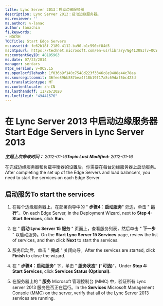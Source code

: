 ```yaml
---
title: Lync Server 2013：启动边缘服务器
description: Lync Server 2013：启动边缘服务器。
ms.reviewer: ''
ms.author: v-lanac
author: lanachin
f1.keywords:
- NOCSH
TOCTitle: Start Edge Servers
ms:assetid: fe62b18f-2189-4112-ba90-b1c590cf84d5
ms:mtpsurl: https://technet.microsoft.com/en-us/library/Gg413083(v=OCS.15)
ms:contentKeyID: 48185963
ms.date: 07/23/2014
manager: serdars
mtps_version: v=OCS.15
ms.openlocfilehash: 1f036b9f140c7548d223f3346c8e9488e44c78aa
ms.sourcegitcommit: 36fee89bb887bea4f18b19f17a8c69daf5bc423d
ms.translationtype: MT
ms.contentlocale: zh-CN
ms.lasthandoff: 11/26/2020
ms.locfileid: "49441576"
---
```

# <a name="start-edge-servers-in-lync-server-2013"></a><span data-ttu-id="0fe83-103">在 Lync Server 2013 中启动边缘服务器</span><span class="sxs-lookup"><span data-stu-id="0fe83-103">Start Edge Servers in Lync Server 2013</span></span>

<div data-xmlns="http://www.w3.org/1999/xhtml">

<div class="topic" data-xmlns="http://www.w3.org/1999/xhtml" data-msxsl="urn:schemas-microsoft-com:xslt" data-cs="https://msdn.microsoft.com/">

<div data-asp="https://msdn2.microsoft.com/asp">



</div>

<div id="mainSection">

<div id="mainBody"><span data-ttu-id="0fe83-104">

<span> </span></span><span class="sxs-lookup"><span data-stu-id="0fe83-104">

<span> </span></span></span>

<span data-ttu-id="0fe83-105">_**主题上次修改时间：** 2012-01-16_</span><span class="sxs-lookup"><span data-stu-id="0fe83-105">_**Topic Last Modified:** 2012-01-16_</span></span>

<span data-ttu-id="0fe83-106">在完成边缘服务器和负载平衡器的设置后，你需要在每台边缘服务器上启动服务。</span><span class="sxs-lookup"><span data-stu-id="0fe83-106">After completing the set up of the Edge Servers and load balancers, you need to start the services on each Edge Server.</span></span>

<div>

## <a name="to-start-the-services"></a><span data-ttu-id="0fe83-107">启动服务</span><span class="sxs-lookup"><span data-stu-id="0fe83-107">To start the services</span></span>

1.  <span data-ttu-id="0fe83-108">在每个边缘服务器上，在部署向导中的 " **步骤4：启动服务**" 旁边，单击 " **运行**"。</span><span class="sxs-lookup"><span data-stu-id="0fe83-108">On each Edge Server, in the Deployment Wizard, next to **Step 4: Start Services**, click **Run**.</span></span>

2.  <span data-ttu-id="0fe83-109">在 " **启动 Lync Server 15 服务** " 页面上，查看服务列表，然后单击 " **下一步** " 以启动服务。</span><span class="sxs-lookup"><span data-stu-id="0fe83-109">On the **Start Lync Server 15 Services** page, review the list of services, and then click **Next** to start the services.</span></span>

3.  <span data-ttu-id="0fe83-110">服务启动后，单击 " **完成** " 关闭向导。</span><span class="sxs-lookup"><span data-stu-id="0fe83-110">After the services are started, click **Finish** to close the wizard.</span></span>

4.  <span data-ttu-id="0fe83-111">在 " **步骤4：启动服务**" 下，单击 " **服务状态" ("可选)**"。</span><span class="sxs-lookup"><span data-stu-id="0fe83-111">Under **Step 4: Start Services**, click **Services Status (Optional)**.</span></span>

5.  <span data-ttu-id="0fe83-112">在服务器上的 " **服务** Microsoft 管理控制台 (MMC) 中，验证所有 Lync server 2013 服务是否正在运行。</span><span class="sxs-lookup"><span data-stu-id="0fe83-112">In the **Services** Microsoft Management Console (MMC) on the server, verify that all of the Lync Server 2013 services are running.</span></span>

<span data-ttu-id="0fe83-113"></div>

</div>

<span> </span>

</div>

</div>

</span><span class="sxs-lookup"><span data-stu-id="0fe83-113"></div>

</div>

<span> </span>

</div>

</div>

</span></span></div>

